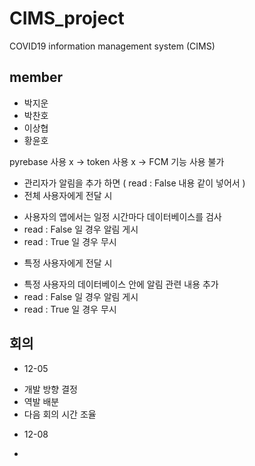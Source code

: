 # CIMS_project
COVID19 information management system (CIMS)

## member
 + 박지운
 + 박찬호
 + 이상협
 + 황윤호

pyrebase 사용 x -> token 사용 x -> FCM 기능 사용 불가
 + 관리자가 알림을 추가 하면 ( read : False 내용 같이 넣어서 )
 + 전체 사용자에게 전달 시
  - 사용자의 앱에서는 일정 시간마다 데이터베이스를 검사
  - read : False 일 경우 알림 게시
  - read : True 일 경우 무시
 + 특정 사용자에게 전달 시
  - 특정 사용자의 데이터베이스 안에 알림 관련 내용 추가
  - read : False 일 경우 알림 게시
  - read : True 일 경우 무시

## 회의
 + 12-05
  - 개발 방향 결정
  - 역발 배분
  - 다음 회의 시간 조율
 
 + 12-08
  - 
